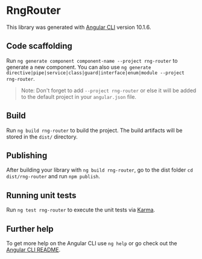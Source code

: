 # RngRouter

This library was generated with [Angular CLI](https://github.com/angular/angular-cli) version 10.1.6.

## Code scaffolding

Run `ng generate component component-name --project rng-router` to generate a new component. You can also use `ng generate directive|pipe|service|class|guard|interface|enum|module --project rng-router`.
> Note: Don't forget to add `--project rng-router` or else it will be added to the default project in your `angular.json` file. 

## Build

Run `ng build rng-router` to build the project. The build artifacts will be stored in the `dist/` directory.

## Publishing

After building your library with `ng build rng-router`, go to the dist folder `cd dist/rng-router` and run `npm publish`.

## Running unit tests

Run `ng test rng-router` to execute the unit tests via [Karma](https://karma-runner.github.io).

## Further help

To get more help on the Angular CLI use `ng help` or go check out the [Angular CLI README](https://github.com/angular/angular-cli/blob/master/README.md).
